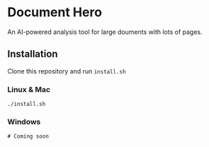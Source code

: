 # Document Hero
An AI-powered analysis tool for large douments with lots of pages.
## Installation
Clone this repository and run `install.sh`
### Linux & Mac
```
./install.sh
```
### Windows
```
# Coming soon
```
